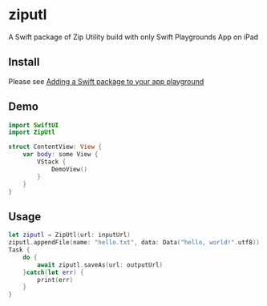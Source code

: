 # ziputl
A Swift package of Zip Utility build with only Swift Playgrounds App on iPad

## Install
Please see [Adding a Swift package to your app playground](https://developer.apple.com/documentation/swift-playgrounds/add-a-swift-package)

## Demo
```swift
import SwiftUI
import ZipUtl

struct ContentView: View {
    var body: some View {
        VStack {
            DemoView()
        }
    }
}
```

## Usage
```swift
let ziputl = ZipUtl(url: inputUrl)
ziputl.appendFile(name: "hello.txt", data: Data("hello, world!".utf8))
Task {
    do {
        await ziputl.saveAs(url: outputUrl)
    }catch(let err) {
        print(err)
    }
}
```
